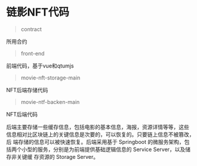 # 链影NFT代码

> contract

所用合约

> front-end

前端代码，基于vue和qtumjs

> movie-nft-storage-main

NFT后端存储代码

> movie-ntf-backen-main

NFT后端代码

后端主要存储一些缓存信息，包括电影的基本信息，海报，资源详情等等，这些 信息相对比区块链上的关键信息是次要的，可以恢复的。只要链上信息不被篡改，后 端存储的信息可以被快速恢复。后端采用基于 Springboot 的微服务架构，包括两个小型的服务，分别是为前端提供基础逻辑信息的 Service Server，以及储存非关键缓 存资源的 Storage Server。
